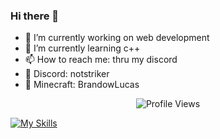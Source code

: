 ### Hi there 👋

- 🔭 I’m currently working on web development
- 🌱 I’m currently learning c++
- 📫 How to reach me: thru my discord
- 💬 Discord: notstriker
- 🧱 Minecraft: BrandowLucas
<p align="center"> <img src="https://komarev.com/ghpvc/?username=BrandowLucas" alt="Profile Views" /> </p>

[![My Skills](https://skillicons.dev/icons?i=js,html,css,nodejs,bootstrap,vue,react,wordpress,cpp,cmake,bash,linux)](https://skillicons.dev)

